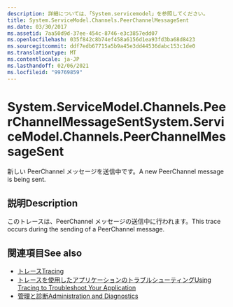 ```yaml
---
description: 詳細については、「System.servicemodel」を参照してください。
title: System.ServiceModel.Channels.PeerChannelMessageSent
ms.date: 03/30/2017
ms.assetid: 7aa50d9d-37ee-454c-8746-e3c3857edd07
ms.openlocfilehash: 035f842c8b74ef458a6156d1ea93fd3ba68d8423
ms.sourcegitcommit: ddf7edb67715a5b9a45e3dd44536dabc153c1de0
ms.translationtype: MT
ms.contentlocale: ja-JP
ms.lasthandoff: 02/06/2021
ms.locfileid: "99769859"
---
```

# <a name="systemservicemodelchannelspeerchannelmessagesent"></a><span data-ttu-id="c138e-103">System.ServiceModel.Channels.PeerChannelMessageSent</span><span class="sxs-lookup"><span data-stu-id="c138e-103">System.ServiceModel.Channels.PeerChannelMessageSent</span></span>

<span data-ttu-id="c138e-104">新しい PeerChannel メッセージを送信中です。</span><span class="sxs-lookup"><span data-stu-id="c138e-104">A new PeerChannel message is being sent.</span></span>  
  
## <a name="description"></a><span data-ttu-id="c138e-105">説明</span><span class="sxs-lookup"><span data-stu-id="c138e-105">Description</span></span>  

 <span data-ttu-id="c138e-106">このトレースは、PeerChannel メッセージの送信中に行われます。</span><span class="sxs-lookup"><span data-stu-id="c138e-106">This trace occurs during the sending of a PeerChannel message.</span></span>  
  
## <a name="see-also"></a><span data-ttu-id="c138e-107">関連項目</span><span class="sxs-lookup"><span data-stu-id="c138e-107">See also</span></span>

- [<span data-ttu-id="c138e-108">トレース</span><span class="sxs-lookup"><span data-stu-id="c138e-108">Tracing</span></span>](index.md)
- [<span data-ttu-id="c138e-109">トレースを使用したアプリケーションのトラブルシューティング</span><span class="sxs-lookup"><span data-stu-id="c138e-109">Using Tracing to Troubleshoot Your Application</span></span>](using-tracing-to-troubleshoot-your-application.md)
- [<span data-ttu-id="c138e-110">管理と診断</span><span class="sxs-lookup"><span data-stu-id="c138e-110">Administration and Diagnostics</span></span>](../index.md)

